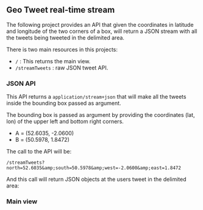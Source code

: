 ## Geo Tweet real-time stream

The following project provides an API that given the coordinates in latitude and longitude of the two corners of a box, will return a JSON stream with all the tweets being tweeted in the delimited area.

There is two main resources in this projects:
* ```/``` : This returns the main view.
* ```/streamTweets``` : raw JSON tweet API.

### JSON API
This API returns a ```application/stream+json``` that will make all the tweets inside the bounding box passed as argument.

The bounding box is passed as argument by providing the coordinates (lat, lon) of the upper left and bottom right corners.

- A = (52.6035, -2.0600)
- B = (50.5978, 1.8472)
 
 The call to the API will be:
 
 ```/streamTweets?north=52.6035&amp;south=50.5978&amp;west=-2.0600&amp;east=1.8472```
 
And this call will return JSON objects at the users tweet in the delimited area:

### Main view


